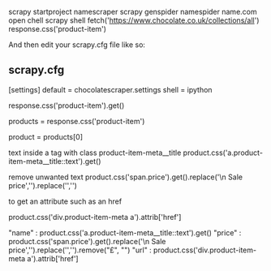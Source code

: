 scrapy startproject namescraper
scrapy genspider namespider name.com
open chell
scrapy shell
fetch('https://www.chocolate.co.uk/collections/all')
response.css('product-item')

And then edit your scrapy.cfg file like so:
## scrapy.cfg
[settings]
default = chocolatescraper.settings
shell = ipython

response.css('product-item').get()

products = response.css('product-item')

product = products[0]

text inside a tag with class product-item-meta__title
product.css('a.product-item-meta__title::text').get()

remove unwanted text 
product.css('span.price').get().replace('<span class="price">\n              <span class="visually-hidden">Sale price</span>','').replace('</span>','')


to get an attribute such as an href

product.css('div.product-item-meta a').attrib['href']

"name" : product.css('a.product-item-meta__title::text').get()
"price" : product.css('span.price').get().replace('<span class="price">\n              <span class="visually-hidden">Sale price</span>','').replace('</span>','').remove("£", "")
"url" : product.css('div.product-item-meta a').attrib['href']